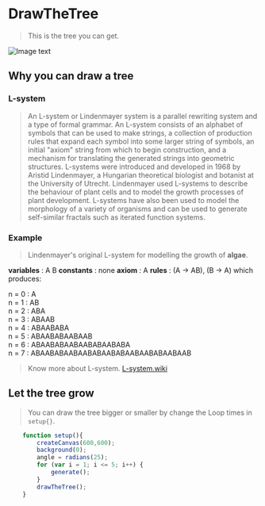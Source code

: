 # DrawTheTree

> This is the tree you can get.

![Image text](https://raw.githubusercontent.com/YingjieMA/image/master/DrawTheTree/tree-5.png)

## Why you can draw a tree

### L-system
> An L-system or Lindenmayer system is a parallel rewriting system and a type of formal grammar. An L-system consists of an alphabet of symbols that can be used to make strings, a collection of production rules that expand each symbol into some larger string of symbols, an initial "axiom" string from which to begin construction, and a mechanism for translating the generated strings into geometric structures. L-systems were introduced and developed in 1968 by Aristid Lindenmayer, a Hungarian theoretical biologist and botanist at the University of Utrecht. Lindenmayer used L-systems to describe the behaviour of plant cells and to model the growth processes of plant development. L-systems have also been used to model the morphology of a variety of organisms and can be used to generate self-similar fractals such as iterated function systems.

### Example

>Lindenmayer's original L-system for modelling the growth of **algae**.

**variables** : A B
**constants** : none
**axiom**  : A
**rules**  : (A → AB), (B → A)
which produces:

n = 0 : A<br>
n = 1 : AB<br>
n = 2 : ABA<br>
n = 3 : ABAAB<br>
n = 4 : ABAABABA<br>
n = 5 : ABAABABAABAAB<br>
n = 6 : ABAABABAABAABABAABABA<br>
n = 7 : ABAABABAABAABABAABABAABAABABAABAAB

> Know more about L-system. [L-system.wiki](https://en.wikipedia.org/wiki/L-system)

## Let the tree grow

> You can draw the tree bigger or smaller by change the Loop times in `setup{}`.
```javascript
	function setup(){
		createCanvas(600,600);
		background(0);
		angle = radians(25);
		for (var i = 1; i <= 5; i++) {
			generate();
		}
		drawTheTree();
	}
```

